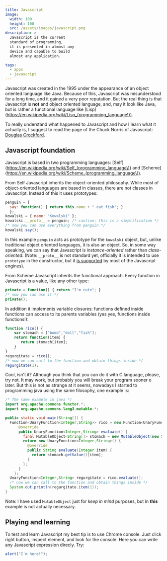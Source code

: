 ```yaml
---
title: Javascript
image: 
  width: 100
  height: 100
  src: /assets/images/javascript.png
description: >
  Javascript is the current
  standard of programming,
  it is presented in almost any
  device and capable to build
  almost any application.

tags:
  - apps
  - javascript
---
```

Javascript was created in the 1995 
under the appearance of an
object oriented language like
Java. 
Because of this, Javascript
was misunderstood for a long
time, and it gained a very
poor reputation.
But the real thing is that
Javascript is **not** and object
oriented language, and, may 
it look like Java, but is
rather a functional language
like 
[Lisp](https://en.wikipedia.org/wiki/Lisp_(programming_language\)).

To really understand what happened
to Javascript and how I learn what
it actually is, I suggest to read
the page of the Chuck Norris of 
Javascript: 
[Douglas Crockford](http://javascript.crockford.com/javascript.html).

## Javascript foundation

Javascript is based in two programming languages:
[Self](https://en.wikipedia.org/wiki/Self_(programming_language\))
and
[Scheme](https://en.wikipedia.org/wiki/Scheme_(programming_language\)).

From Self Javascript inherits the 
object-oriented philosophy.
While most of object-oriented
languages are based in classes,
there are not classes in Javascript.
Instead of this it uses prototypes:

```javascript
penguin = {
  say: function() { return this.name + " eat fish"; }
  };
kowalski = { name: "Kowalski" };
kowalski.__proto__ = penguin; /* caution: this is a simplification */
/* now you can use everything from penguin */
kowalski.say();
```
	
In this example `penguin` acts as prototype for the
`kowalski` object, but, unlike traditional object
oriented languages, it is also an object. 
So, in some way speaking, we can say that Javascript 
is *instance-oriented* rather than *class-oriented*.
(Note: `__proto__` is not standard yet, 
officially it is intended to use `prototype` in the constructor,
but it 
[is supported](https://developer.mozilla.org/en/docs/JavaScript/Reference/Global_Objects/Object/proto)
by most of the Javascript
engines).

From Scheme Javascript inherits the
functional approach. 
Every function in Javascript is
a value, like any other type:

```javascript
private = function() { return "I'm cute"; }
/* now you can use it */
private();
```

In addition it implements variable closures:
functions defined inside functions can 
access to its parents variables (yes yes,
functions inside functions!):

```javascript
function rico() {
	var stomach = ["bomb","doll","fish"];
	return function(item) {
	   return stomach[item];
	}
}
regurgitate = rico();
/* now we can call to the function and obtain things inside */
regurgitate(1);
```
	
Cool, isn't it? 
Although you think that you can do it with C language,
please, try not. 
It may work, but probably you will break your program
sooner o later.
But this is not as strange at it seems,
nowadays I started to programming java using the same
filosophy, one example is:

```java
/* The same example in java */
import org.apache.commons.functor.*;
import org.apache.commons.lang3.mutable.*;

public static void main(String[]) {
  Function<UnaryFunction<Integer,String>> rico = new Function<UnaryFunction<Integer,String>>() {
      @override
      public UnaryFunction<Integer,String> evaluate() {
	    final MutableObject<String[]> stomach = new MutableObject(new String[] {"bomb","doll","fish"});
		return new UnaryFunction<Integer,String>() {
		  @override
		  public String evaluate(Integer item) {
		    return stomach.getValue()[item];
		  }
		};
      }
	};
  UnaryFunction<Integer,String> regurgitate = rico.evaluate();
  /* now we can call to the function and obtain things inside */
  System.out.println(regurgitate.item(1));
}
```

Note: I have used `MutableObject` just for *keep in mind* 
purposes, but in **this** example is not actually necessary.

	
## Playing and learning

To test and learn Javascript my best tip is to use Chrome console.
Just click right button, inspect element, and look for the
console. 
Here you can write any Javascript expression direcly. Try:

```javascript
alert("I'm here!");
```
